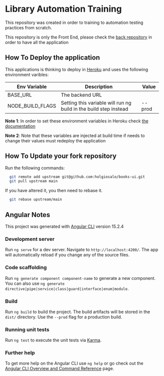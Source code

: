 # Library Automation Training

This repository was created in order to training to automation testing practices from scratch.

This repository is only the Front End, please check the [back repository](https://github.com/holgiosalos/books-back) in order to have all the application

## How To Deploy the application

This applications is thinking to deploy in [Heroku](https://www.heroku.com/) and uses the following environment varibles:

| Env Variable     | Description                                                               | Value  |
|------------------|---------------------------------------------------------------------------|--------|
| BASE_URL         | The backend URL                                                           |        |
| NODE_BUILD_FLAGS | Setting this variable will run ng build <value> in the build step instead | --prod |

**Note 1**: In order to set these environment variables in Heroku check [the documentation](https://devcenter.heroku.com/articles/config-vars)

**Note 2**: Note that these variables are injected at build time if needs to change their values must redeploy the application

## How To Update your fork repository

Run the following commands:

```bash
  git remote add upstream git@github.com:holgiosalo/books-ui.git
  git pull upstream main
```

If you have altered it, you then need to rebase it.

```bash
  git rebase upstream/main
````

## Angular Notes

This project was generated with [Angular CLI](https://github.com/angular/angular-cli) version 15.2.4

### Development server

Run `ng serve` for a dev server. Navigate to `http://localhost:4200/`. The app will automatically reload if you change any of the source files.

### Code scaffolding

Run `ng generate component component-name` to generate a new component. You can also use `ng generate directive|pipe|service|class|guard|interface|enum|module`.

### Build

Run `ng build` to build the project. The build artifacts will be stored in the `dist/` directory. Use the `--prod` flag for a production build.

### Running unit tests

Run `ng test` to execute the unit tests via [Karma](https://karma-runner.github.io).

### Further help

To get more help on the Angular CLI use `ng help` or go check out the [Angular CLI Overview and Command Reference](https://angular.io/cli) page.
